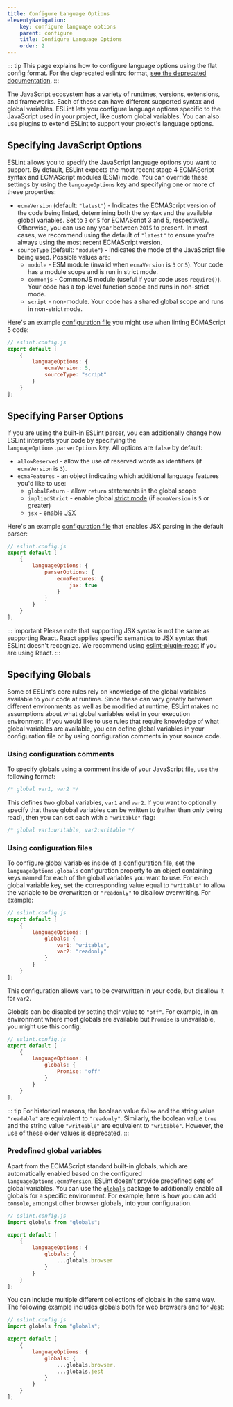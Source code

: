 ```yaml
---
title: Configure Language Options
eleventyNavigation:
    key: configure language options
    parent: configure
    title: Configure Language Options
    order: 2
---
```


::: tip
This page explains how to configure language options using the flat config format. For the deprecated eslintrc format, [see the deprecated documentation](language-options-deprecated).
:::

The JavaScript ecosystem has a variety of runtimes, versions, extensions, and frameworks. Each of these can have different supported syntax and global variables. ESLint lets you configure language options specific to the JavaScript used in your project, like custom global variables. You can also use plugins to extend ESLint to support your project's language options.

## Specifying JavaScript Options

ESLint allows you to specify the JavaScript language options you want to support. By default, ESLint expects the most recent stage 4 ECMAScript syntax and ECMAScript modules (ESM) mode. You can override these settings by using the `languageOptions` key and specifying one or more of these properties:

* `ecmaVersion` (default: `"latest"`) - Indicates the ECMAScript version of the code being linted, determining both the syntax and the available global variables. Set to `3` or `5` for ECMAScript 3 and 5, respectively. Otherwise, you can use any year between `2015` to present. In most cases, we recommend using the default of `"latest"` to ensure you're always using the most recent ECMAScript version.
* `sourceType` (default: `"module"`) - Indicates the mode of the JavaScript file being used. Possible values are:
    * `module` - ESM module (invalid when `ecmaVersion` is `3` or `5`). Your code has a module scope and is run in strict mode.
    * `commonjs` - CommonJS module (useful if your code uses `require()`). Your code has a top-level function scope and runs in non-strict mode.
    * `script` - non-module. Your code has a shared global scope and runs in non-strict mode.

Here's an example [configuration file](./configuration-files#configuration-file) you might use when linting ECMAScript 5 code:

```js
// eslint.config.js
export default [
    {
        languageOptions: {
            ecmaVersion: 5,
            sourceType: "script"
        }
    }
];
```

## Specifying Parser Options

If you are using the built-in ESLint parser, you can additionally change how ESLint interprets your code by specifying the `languageOptions.parserOptions` key. All options are `false` by default:

* `allowReserved` - allow the use of reserved words as identifiers (if `ecmaVersion` is `3`).
* `ecmaFeatures` - an object indicating which additional language features you'd like to use:
    * `globalReturn` - allow `return` statements in the global scope
    * `impliedStrict` - enable global [strict mode](https://developer.mozilla.org/en-US/docs/Web/JavaScript/Reference/Strict_mode) (if `ecmaVersion` is `5` or greater)
    * `jsx` - enable [JSX](https://facebook.github.io/jsx/)

Here's an example [configuration file](./configuration-files#configuration-file) that enables JSX parsing in the default parser:

```js
// eslint.config.js
export default [
    {
        languageOptions: {
            parserOptions: {
                ecmaFeatures: {
                    jsx: true
                }
            }
        }
    }
];
```

::: important
Please note that supporting JSX syntax is not the same as supporting React. React applies specific semantics to JSX syntax that ESLint doesn't recognize. We recommend using [eslint-plugin-react](https://github.com/jsx-eslint/eslint-plugin-react) if you are using React.
:::

## Specifying Globals

Some of ESLint's core rules rely on knowledge of the global variables available to your code at runtime. Since these can vary greatly between different environments as well as be modified at runtime, ESLint makes no assumptions about what global variables exist in your execution environment. If you would like to use rules that require knowledge of what global variables are available, you can define global variables in your configuration file or by using configuration comments in your source code.

### Using configuration comments

To specify globals using a comment inside of your JavaScript file, use the following format:

```js
/* global var1, var2 */
```

This defines two global variables, `var1` and `var2`. If you want to optionally specify that these global variables can be written to (rather than only being read), then you can set each with a `"writable"` flag:

```js
/* global var1:writable, var2:writable */
```

### Using configuration files

To configure global variables inside of a [configuration file](./configuration-files#configuration-file), set the `languageOptions.globals` configuration property to an object containing keys named for each of the global variables you want to use. For each global variable key, set the corresponding value equal to `"writable"` to allow the variable to be overwritten or `"readonly"` to disallow overwriting. For example:

```js
// eslint.config.js
export default [
    {
        languageOptions: {
            globals: {
                var1: "writable",
                var2: "readonly"
            }
        }
    }
];
```

This configuration allows `var1` to be overwritten in your code, but disallow it for `var2`.

Globals can be disabled by setting their value to `"off"`. For example, in an environment where most globals are available but `Promise` is unavailable, you might use this config:

```js
// eslint.config.js
export default [
    {
        languageOptions: {
            globals: {
                Promise: "off"
            }
        }
    }
];
```

::: tip
For historical reasons, the boolean value `false` and the string value `"readable"` are equivalent to `"readonly"`. Similarly, the boolean value `true` and the string value `"writeable"` are equivalent to `"writable"`. However, the use of these older values is deprecated.
:::

### Predefined global variables

Apart from the ECMAScript standard built-in globals, which are automatically enabled based on the configured `languageOptions.ecmaVersion`, ESLint doesn't provide predefined sets of global variables. You can use the [`globals`](https://www.npmjs.com/package/globals) package to additionally enable all globals for a specific environment. For example, here is how you can add `console`, amongst other browser globals, into your configuration.

```js
// eslint.config.js
import globals from "globals";

export default [
    {
        languageOptions: {
            globals: {
                ...globals.browser
            }
        }
    }
];
```

You can include multiple different collections of globals in the same way. The following example includes globals both for web browsers and for [Jest](https://jestjs.io/):

```js
// eslint.config.js
import globals from "globals";

export default [
    {
        languageOptions: {
            globals: {
                ...globals.browser,
                ...globals.jest
            }
        }
    }
];
```
